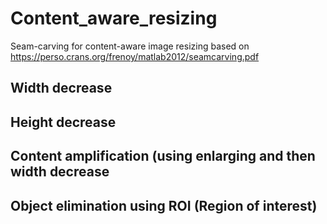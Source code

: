 # Content_aware_resizing
Seam-carving for content-aware image resizing based on https://perso.crans.org/frenoy/matlab2012/seamcarving.pdf




## Width decrease 

## Height decrease

## Content amplification (using enlarging and then width decrease

## Object elimination using ROI (Region of interest)

